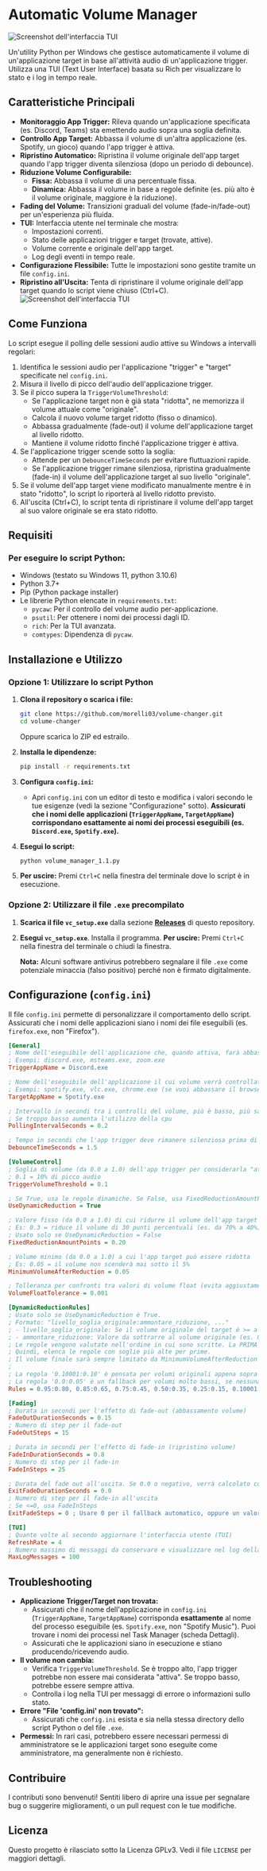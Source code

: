 # Automatic Volume Manager
![Screenshot dell'interfaccia TUI](images/icon.png)

Un'utility Python per Windows che gestisce automaticamente il volume di un'applicazione target in base all'attività audio di un'applicazione trigger. Utilizza una TUI (Text User Interface) basata su Rich per visualizzare lo stato e i log in tempo reale.


## Caratteristiche Principali

*   **Monitoraggio App Trigger:** Rileva quando un'applicazione specificata (es. Discord, Teams) sta emettendo audio sopra una soglia definita.
*   **Controllo App Target:** Abbassa il volume di un'altra applicazione (es. Spotify, un gioco) quando l'app trigger è attiva.
*   **Ripristino Automatico:** Ripristina il volume originale dell'app target quando l'app trigger diventa silenziosa (dopo un periodo di debounce).
*   **Riduzione Volume Configurabile:**
    *   **Fissa:** Abbassa il volume di una percentuale fissa.
    *   **Dinamica:** Abbassa il volume in base a regole definite (es. più alto è il volume originale, maggiore è la riduzione).
*   **Fading del Volume:** Transizioni graduali del volume (fade-in/fade-out) per un'esperienza più fluida.
*   **TUI:** Interfaccia utente nel terminale che mostra:
    *   Impostazioni correnti.
    *   Stato delle applicazioni trigger e target (trovate, attive).
    *   Volume corrente e originale dell'app target.
    *   Log degli eventi in tempo reale.
*   **Configurazione Flessibile:** Tutte le impostazioni sono gestite tramite un file `config.ini`.
*   **Ripristino all'Uscita:** Tenta di ripristinare il volume originale dell'app target quando lo script viene chiuso (Ctrl+C).
![Screenshot dell'interfaccia TUI](images/screenshot.jpg)

## Come Funziona

Lo script esegue il polling delle sessioni audio attive su Windows a intervalli regolari:
1.  Identifica le sessioni audio per l'applicazione "trigger" e "target" specificate nel `config.ini`.
2.  Misura il livello di picco dell'audio dell'applicazione trigger.
3.  Se il picco supera la `TriggerVolumeThreshold`:
    *   Se l'applicazione target non è già stata "ridotta", ne memorizza il volume attuale come "originale".
    *   Calcola il nuovo volume target ridotto (fisso o dinamico).
    *   Abbassa gradualmente (fade-out) il volume dell'applicazione target al livello ridotto.
    *   Mantiene il volume ridotto finché l'applicazione trigger è attiva.
4.  Se l'applicazione trigger scende sotto la soglia:
    *   Attende per un `DebounceTimeSeconds` per evitare fluttuazioni rapide.
    *   Se l'applicazione trigger rimane silenziosa, ripristina gradualmente (fade-in) il volume dell'applicazione target al suo livello "originale".
5.  Se il volume dell'app target viene modificato manualmente mentre è in stato "ridotto", lo script lo riporterà al livello ridotto previsto.
6.  All'uscita (Ctrl+C), lo script tenta di ripristinare il volume dell'app target al suo valore originale se era stato ridotto.

## Requisiti

### Per eseguire lo script Python:
*   Windows (testato su Windows 11, python 3.10.6)
*   Python 3.7+
*   Pip (Python package installer)
*   Le librerie Python elencate in `requirements.txt`:
    *   `pycaw`: Per il controllo del volume audio per-applicazione.
    *   `psutil`: Per ottenere i nomi dei processi dagli ID.
    *   `rich`: Per la TUI avanzata.
    *   `comtypes`: Dipendenza di `pycaw`.

## Installazione e Utilizzo

### Opzione 1: Utilizzare lo script Python

1.  **Clona il repository o scarica i file:**
    ```bash
    git clone https://github.com/morelli03/volume-changer.git
    cd volume-changer
    ```
    Oppure scarica lo ZIP ed estrailo.

3.  **Installa le dipendenze:**
    ```bash
    pip install -r requirements.txt
    ```

4.  **Configura `config.ini`:**
    *   Apri `config.ini` con un editor di testo e modifica i valori secondo le tue esigenze (vedi la sezione "Configurazione" sotto). **Assicurati che i nomi delle applicazioni (`TriggerAppName`, `TargetAppName`) corrispondano esattamente ai nomi dei processi eseguibili (es. `Discord.exe`, `Spotify.exe`).**

5.  **Esegui lo script:**
    ```bash
    python volume_manager_1.1.py
    ```

6.  **Per uscire:** Premi `Ctrl+C` nella finestra del terminale dove lo script è in esecuzione.

### Opzione 2: Utilizzare il file `.exe` precompilato

1.  **Scarica il file `vc_setup.exe`** dalla sezione [**Releases**](https://github.com/morelli03/volume-changer/releases/) di questo repository.
2.  **Esegui `vc_setup.exe`**. Installa il programma. 
**Per uscire:** Premi `Ctrl+C` nella finestra del terminale o chiudi la finestra.

    **Nota:** Alcuni software antivirus potrebbero segnalare il file `.exe` come potenziale minaccia (falso positivo) perché non è firmato digitalmente.

## Configurazione (`config.ini`)

Il file `config.ini` permette di personalizzare il comportamento dello script. Assicurati che i nomi delle applicazioni siano i nomi dei file eseguibili (es. `firefox.exe`, non "Firefox").

```ini
[General]
; Nome dell'eseguibile dell'applicazione che, quando attiva, farà abbassare il volume dell'app target
; Esempi: discord.exe, msteams.exe, zoom.exe
TriggerAppName = Discord.exe

; Nome dell'eseguibile dell'applicazione il cui volume verrà controllato
; Esempi: spotify.exe, vlc.exe, chrome.exe (se vuoi abbassare il browser per i giochi)
TargetAppName = Spotify.exe

; Intervallo in secondi tra i controlli del volume, più è basso, più sarà responsivo ad abbassare volume
; Se troppo basso aumenta l'utilizzo della cpu
PollingIntervalSeconds = 0.2

; Tempo in secondi che l'app trigger deve rimanere silenziosa prima di ripristinare il volume dell'app target
DebounceTimeSeconds = 1.5

[VolumeControl]
; Soglia di volume (da 0.0 a 1.0) dell'app trigger per considerarla "attiva"
; 0.1 = 10% di picco audio
TriggerVolumeThreshold = 0.1

; Se True, usa le regole dinamiche. Se False, usa FixedReductionAmountPoints.
UseDynamicReduction = True

; Valore fisso (da 0.0 a 1.0) di cui ridurre il volume dell'app target
; Es: 0.3 = riduce il volume di 30 punti percentuali (es. da 70% a 40%)
; Usato solo se UseDynamicReduction = False
FixedReductionAmountPoints = 0.20

; Volume minimo (da 0.0 a 1.0) a cui l'app target può essere ridotta
; Es: 0.05 = il volume non scenderà mai sotto il 5%
MinimumVolumeAfterReduction = 0.05

; Tolleranza per confronti tra valori di volume float (evita aggiustamenti per differenze minime)
VolumeFloatTolerance = 0.001

[DynamicReductionRules]
; Usato solo se UseDynamicReduction è True.
; Formato: "livello_soglia_originale:ammontare_riduzione, ..."
; - livello_soglia_originale: Se il volume originale del target è >= a questo valore, la regola si applica.
; - ammontare_riduzione: Valore da sottrarre al volume originale (es. 0.80 per ridurre di 80 punti percentuali).
; Le regole vengono valutate nell'ordine in cui sono scritte. La PRIMA regola che corrisponde viene utilizzata.
; Quindi, elenca le regole con soglie più alte per prime.
; Il volume finale sarà sempre limitato da MinimumVolumeAfterReduction (sezione VolumeControl).
;
; La regola '0.10001:0.10' è pensata per volumi originali appena sopra (MinimumVolumeAfterReduction + 0.05). Se MinimumVolumeAfterReduction è 0.05, allora 0.05 + 0.05 = 0.10. La soglia 0.10001 cattura i volumi > 0.10.
; La regola '0.0:0.05' è un fallback per volumi molto bassi, se nessuna regola precedente corrisponde.
Rules = 0.95:0.80, 0.85:0.65, 0.75:0.45, 0.50:0.35, 0.25:0.15, 0.10001:0.10, 0.0:0.05

[Fading]
; Durata in secondi per l'effetto di fade-out (abbassamento volume)
FadeOutDurationSeconds = 0.15
; Numero di step per il fade-out
FadeOutSteps = 15

; Durata in secondi per l'effetto di fade-in (ripristino volume)
FadeInDurationSeconds = 0.8
; Numero di step per il fade-in
FadeInSteps = 25

; Durata del fade out all'uscita. Se 0.0 o negativo, verrà calcolato come max(0.1, FadeInDurationSeconds / 2).
ExitFadeDurationSeconds = 0.0 
; Numero di step per il fade-in all'uscita
; Se <=0, usa FadeInSteps
ExitFadeSteps = 0 ; Usare 0 per il fallback automatico, oppure un valore tipo 5

[TUI]
; Quante volte al secondo aggiornare l'interfaccia utente (TUI)
RefreshRate = 4
; Numero massimo di messaggi da conservare e visualizzare nel log della TUI
MaxLogMessages = 100
```

## Troubleshooting

*   **Applicazione Trigger/Target non trovata:**
    *   Assicurati che il nome dell'applicazione in `config.ini` (`TriggerAppName`, `TargetAppName`) corrisponda **esattamente** al nome del processo eseguibile (es. `Spotify.exe`, non "Spotify Music"). Puoi trovare i nomi dei processi nel Task Manager (scheda Dettagli).
    *   Assicurati che le applicazioni siano in esecuzione e stiano producendo/ricevendo audio.
*   **Il volume non cambia:**
    *   Verifica `TriggerVolumeThreshold`. Se è troppo alto, l'app trigger potrebbe non essere mai considerata "attiva". Se troppo basso, potrebbe essere sempre attiva.
    *   Controlla i log nella TUI per messaggi di errore o informazioni sullo stato.
*   **Errore "File 'config.ini' non trovato":**
    *   Assicurati che `config.ini` esista e sia nella stessa directory dello script Python o del file `.exe`.
*   **Permessi:** In rari casi, potrebbero essere necessari permessi di amministratore se le applicazioni target sono eseguite come amministratore, ma generalmente non è richiesto.

## Contribuire
I contributi sono benvenuti! Sentiti libero di aprire una issue per segnalare bug o suggerire miglioramenti, o un pull request con le tue modifiche.

## Licenza
Questo progetto è rilasciato sotto la Licenza GPLv3. Vedi il file `LICENSE` per maggiori dettagli.
